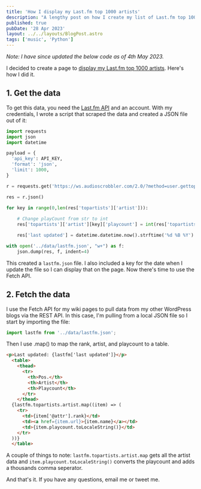```yaml
---
title: 'How I display my Last.fm top 1000 artists'
description: "A lengthy post on how I create my list of Last.fm top 1000 artists"
published: true
pubDate: '28 Apr 2023'
layout: ../../layouts/BlogPost.astro
tags: ['music', 'Python']
---
```


<em>Note: I have since updated the below code as of 4th May 2023.</em>

I decided to create a page to [display my Last.fm top 1000 artists](/lastfm-top-1000/). Here's how I did it.

## 1. Get the data

To get this data, you need the [Last.fm API](https://www.last.fm/api) and an account. With my credentials, I wrote a script that scraped the data and created a JSON file out of it:

```python
import requests
import json
import datetime

payload = {
  'api_key': API_KEY,
  'format': 'json',
  'limit': 1000,
}

r = requests.get('https://ws.audioscrobbler.com/2.0/?method=user.gettopartists&user=USERNAME', params=payload)

res = r.json()

for key in range(0,len(res['topartists']['artist'])):
    
    # Change playCount from str to int
    res['topartists']['artist'][key]['playcount'] = int(res['topartists']['artist'][key]['playcount'])

    res['last updated'] = datetime.datetime.now().strftime('%d %B %Y')

with open('../data/lastfm.json', "w+") as f:
    json.dump(res, f, indent=4)
```

This created a <code>lastfm.json</code> file. I also included a key for the date when I update the file so I can display that on the page. Now there's time to use the Fetch API.

## 2. Fetch the data

I use the Fetch API for my wiki pages to pull data from my other WordPress blogs via the REST API. In this case, I'm pulling from a local JSON file so I start by importing the file:

```javascript
import lastfm from '../data/lastfm.json';
```

Then I use .map() to map the rank, artist, and playcount to a table.

```html
<p>Last updated: {lastfm['last updated']}</p>
  <table>
    <thead>
      <tr>
        <th>Pos.</th>
        <th>Artist</th>
        <th>Playcount</th>
      </tr>
    </thead>
  {lastfm.topartists.artist.map((item) => (
    <tr>
      <td>{item['@attr'].rank}</td>
      <td><a href={item.url}>{item.name}</a></td>
      <td>{item.playcount.toLocaleString()}</td>
    </tr>
  ))}
  </table>
```

A couple of things to note: <code>lastfm.topartists.artist.map</code> gets all the artist data and <code>item.playcount.toLocaleString()</code> converts the playcount and adds a thousands comma seperator.

And that's it. If you have any questions, email me or tweet me.
